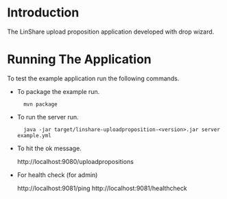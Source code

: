 # Introduction

The LinShare upload proposition application developed with drop wizard.

# Running The Application

To test the example application run the following commands.

* To package the example run.

        mvn package

* To run the server run.

        java -jar target/linshare-uploadproposition-<version>.jar server example.yml

* To hit the ok message.

	http://localhost:9080/uploadpropositions
	
* For health check (for admin)

	http://localhost:9081/ping
	http://localhost:9081/healthcheck
